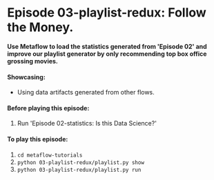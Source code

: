 # Episode 03-playlist-redux: Follow the Money.

**Use Metaflow to load the statistics generated from 'Episode 02' and improve
our playlist generator by only recommending top box office grossing movies.**

#### Showcasing:
- Using data artifacts generated from other flows.

#### Before playing this episode:
1. Run 'Episode 02-statistics: Is this Data Science?'

#### To play this episode:
1. ```cd metaflow-tutorials```
2. ```python 03-playlist-redux/playlist.py show```
3. ```python 03-playlist-redux/playlist.py run```
